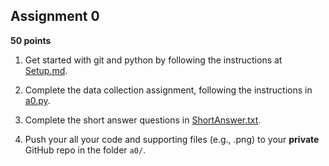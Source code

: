 ## Assignment 0

**50 points**  


1. Get started with git and python by following the instructions at [Setup.md](Setup.md).
  
2. Complete the data collection assignment, following the instructions in [a0.py](a0.py).

3. Complete the short answer questions in [ShortAnswer.txt](ShortAnswer.txt).

3. Push your all your code and supporting files (e.g., .png) to your **private** GitHub repo in the folder `a0/`.
